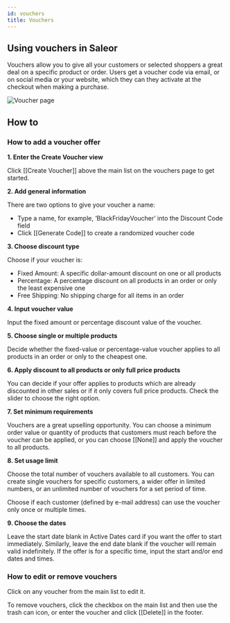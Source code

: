 ```yaml
---
id: vouchers
title: Vouchers
---
```

## Using vouchers in Saleor

Vouchers allow you to give all your customers or selected shoppers a great deal on a specific product or order. Users get a voucher code via email, or on social media or your website, which they can they activate at the checkout when making a purchase.

![Voucher page](/assets/dashboard-discounts/vouchers1.JPG)

## How to

### How to add a voucher offer

**1. Enter the Create Voucher view**

Click [[Create&nbsp;Voucher]] above the main list on the vouchers page to get started.

**2. Add general information**

There are two options to give your voucher a name:

- Type a name, for example, ‘BlackFridayVoucher’ into the Discount Code field
- Click [[Generate&nbsp;Code]] to create a randomized voucher code 

**3. Choose discount type**

Choose if your voucher is:

- Fixed Amount: A specific dollar-amount discount on one or all products
- Percentage: A percentage discount on all products in an order or only the least expensive one
- Free Shipping: No shipping charge for all items in an order

**4. Input voucher value**

Input the fixed amount or percentage discount value of the voucher.

**5. Choose single or multiple products**

Decide whether the fixed-value or percentage-value voucher applies to all products in an order or only to the cheapest one.

**6. Apply discount to all products or only full price products**

You can decide if your offer applies to products which are already discounted in other sales or if it only covers full price products. Check the slider to choose the right option. 

**7. Set minimum requirements**

Vouchers are a great upselling opportunity. You can choose a minimum order value or quantity of products that customers must reach before the voucher can be applied, or you can choose [[None]] and apply the voucher to all products.

**8. Set usage limit**

Choose the total number of vouchers available to all customers. You can create single vouchers for specific customers, a wider offer in limited numbers, or an unlimited number of vouchers for a set period of time.

Choose if each customer (defined by e-mail address) can use the voucher only once or multiple times.

**9. Choose the dates**

Leave the start date blank in Active Dates card if you want the offer to start immediately. Similarly, leave the end date blank if the voucher will remain valid indefinitely. If the offer is for a specific time, input the start and/or end dates and times.


### How to edit or remove vouchers

Click on any voucher from the main list to edit it. 

To remove vouchers, click the checkbox on the main list and then use the trash can icon, or enter the voucher and click [[Delete]] in the footer.
